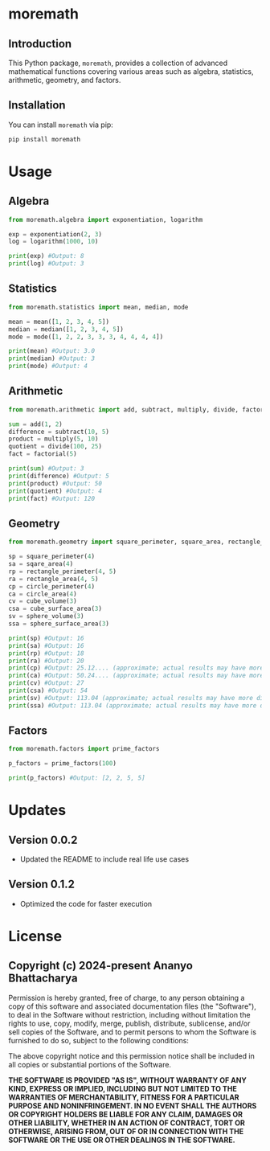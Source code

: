 # moremath

## Introduction

This Python package, `moremath`, provides a collection of advanced mathematical functions covering various areas such as algebra, statistics, arithmetic, geometry, and factors.

## Installation

You can install `moremath` via pip:

```bash
pip install moremath
```

# Usage

## Algebra

```python
from moremath.algebra import exponentiation, logarithm

exp = exponentiation(2, 3)
log = logarithm(1000, 10)

print(exp) #Output: 8
print(log) #Output: 3
```

## Statistics

```python
from moremath.statistics import mean, median, mode

mean = mean([1, 2, 3, 4, 5])
median = median([1, 2, 3, 4, 5])
mode = mode([1, 2, 2, 3, 3, 3, 4, 4, 4, 4])

print(mean) #Output: 3.0
print(median) #Output: 3
print(mode) #Output: 4
```

## Arithmetic

```python
from moremath.arithmetic import add, subtract, multiply, divide, factorial

sum = add(1, 2)
difference = subtract(10, 5)
product = multiply(5, 10)
quotient = divide(100, 25)
fact = factorial(5)

print(sum) #Output: 3
print(difference) #Output: 5
print(product) #Output: 50
print(quotient) #Output: 4
print(fact) #Output: 120
```

## Geometry

```python
from moremath.geometry import square_perimeter, square_area, rectangle_perimeter, rectangle_area, circle_perimeter, circle_area, cube_volume, cube_surface_area, sphere_volume, sphere_surface_area

sp = square_perimeter(4)
sa = sqare_area(4)
rp = rectangle_perimeter(4, 5)
ra = rectangle_area(4, 5)
cp = circle_perimeter(4)
ca = circle_area(4)
cv = cube_volume(3)
csa = cube_surface_area(3)
sv = sphere_volume(3)
ssa = sphere_surface_area(3)

print(sp) #Output: 16
print(sa) #Output: 16
print(rp) #Output: 18
print(ra) #Output: 20
print(cp) #Output: 25.12.... (approximate; actual results may have more digits)
print(ca) #Output: 50.24.... (approximate; actual results may have more digits)
print(cv) #Output: 27
print(csa) #Output: 54
print(sv) #Output: 113.04 (approximate; actual results may have more digits)
print(ssa) #Output: 113.04 (approximate; actual results may have more digits)
```

## Factors

```python
from moremath.factors import prime_factors

p_factors = prime_factors(100)

print(p_factors) #Output: [2, 2, 5, 5]
```

# Updates
## Version 0.0.2
- Updated the README to include real life use cases

## Version 0.1.2
- Optimized the code for faster execution

# License

## Copyright (c) 2024-present Ananyo Bhattacharya

Permission is hereby granted, free of charge, to any person obtaining a copy
of this software and associated documentation files (the "Software"), to deal
in the Software without restriction, including without limitation the rights
to use, copy, modify, merge, publish, distribute, sublicense, and/or sell
copies of the Software, and to permit persons to whom the Software is
furnished to do so, subject to the following conditions:

The above copyright notice and this permission notice shall be included in all
copies or substantial portions of the Software.

**THE SOFTWARE IS PROVIDED "AS IS", WITHOUT WARRANTY OF ANY KIND, EXPRESS OR
IMPLIED, INCLUDING BUT NOT LIMITED TO THE WARRANTIES OF MERCHANTABILITY,
FITNESS FOR A PARTICULAR PURPOSE AND NONINFRINGEMENT. IN NO EVENT SHALL THE
AUTHORS OR COPYRIGHT HOLDERS BE LIABLE FOR ANY CLAIM, DAMAGES OR OTHER
LIABILITY, WHETHER IN AN ACTION OF CONTRACT, TORT OR OTHERWISE, ARISING FROM,
OUT OF OR IN CONNECTION WITH THE SOFTWARE OR THE USE OR OTHER DEALINGS IN THE
SOFTWARE.**
